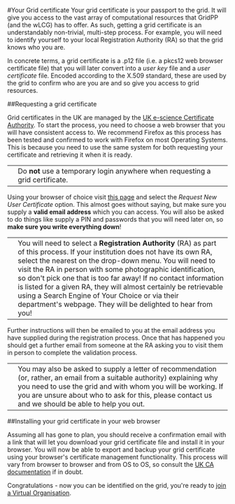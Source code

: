 #Your Grid certificate
Your grid certificate is your passport to the grid.
It will give you access to the vast array of computational resources that
GridPP (and the wLCG) has to offer.
As such, getting a grid certificate is an understandably non-trivial,
multi-step process.
For example, you will need to identify yourself to your local
Registration Authority (RA) so that the grid knows who you are.

In concrete terms, a grid certificate is a .p12 file
(i.e. a pkcs12 web browser certificate file)
that you will later convert into a _user key_ file
and a _user certificate_ file.
Encoded according to the X.509 standard,
these are used by the grid to confirm
who are you are and so give you access to grid resources.

##Requesting a grid certificate

Grid certificates in the UK are managed by the
[UK e-science Certificate Authority](http://ngs.ac.uk/ukca).
To start the process, you need to choose a web browser
that you will have consistent access to.
We recommend Firefox as this process has been tested
and confirmed to work with Firefox on most Operating Systems.
This is because you need to use the same system for both requesting your
certificate and retrieving it when it is ready.


<table>
<tr>
<td align='center'><i class="fa fa-warning" style='font-size:3em'></i></td>
<td>
Do <strong>not</strong> use a temporary login anywhere when requesting a
grid certificate.
</td>
</tr>
</table>

Using your browser of choice visit
[this page](https://portal.ca.grid-support.ac.uk/caportal/)
and select the _Request New User Certificate_ option.
This almost goes without saying, but
make sure you supply a **valid email address** which you can access.
You will also be asked to do things like supply a PIN and
passwords that you will need later on, so **make sure you
write everything down**!
<!--, then choose
'User Certificate', fill in your personal details
(using your departmental email address) and select the appropriate
registration authority (RA) for your site.
-->

<table>
<tr>
<td align='center'><i class="fa fa-lightbulb-o" style='font-size:3em'></i></td>
<td>
You will need to select a
<strong>Registration Authority</strong> (RA) as part
of this process. If your institution does not have its own RA,
select the nearest on the drop-down menu. You will need to visit
the RA in person with some photographic identification, so don't
pick one that is too far away!
If no contact information is listed for a given RA,
they will almost certainly be retrievable using a Search Engine
of Your Choice or via their department's webpage. They will
be delighted to hear from you!
</td>
</tr>
</table>

Further instructions will then be emailed to you at the email address you
have supplied during the registration process.
Once that has happened you should get a further email from someone
at the RA asking you to visit them in person to complete the validation
process.

<table>
<tr>
<td align='center'><i class="fa fa-warning" style='font-size:3em'></i></td>
<td>
You may also be asked to supply a letter of recommendation
(or, rather, an email from a suitable authority)
explaining why you need to use the grid
and with whom you will be working.
If you are unsure about who to ask for this, please
<a href#'https://www.gridpp.ac.uk/contact' target='_blank'>contact us</a>
and we should be able to help you out.
</td>
</tr>
</table>

##Installing your grid certificate in your web browser

Assuming all has gone to plan,
you should receive a confirmation email with a link that will
let you download your grid certificate file and install it in
your browser.
You will now be able to export and backup your grid certificate
using your browser's certificate management functionality.
This process will vary from browser to browser and
from OS to OS, so consult the
[UK CA documentation](http://www.ngs.ac.uk/ukca/certificates)
if in doubt.

Congratulations - now you can be identified on the grid,
you're ready to
[join a Virtual Organisation](joining-a-vo.md).
